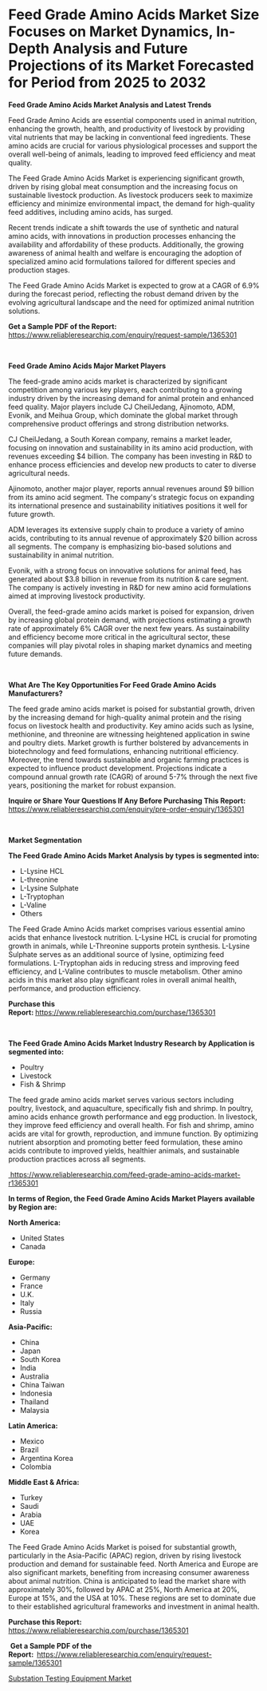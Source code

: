 <p><h1>Feed Grade Amino Acids Market Size Focuses on Market Dynamics, In-Depth Analysis and Future Projections of its Market Forecasted for Period from 2025 to 2032</h1></p><p><strong>Feed Grade Amino Acids Market Analysis and Latest Trends</strong></p>
<p><p>Feed Grade Amino Acids are essential components used in animal nutrition, enhancing the growth, health, and productivity of livestock by providing vital nutrients that may be lacking in conventional feed ingredients. These amino acids are crucial for various physiological processes and support the overall well-being of animals, leading to improved feed efficiency and meat quality.</p><p>The Feed Grade Amino Acids Market is experiencing significant growth, driven by rising global meat consumption and the increasing focus on sustainable livestock production. As livestock producers seek to maximize efficiency and minimize environmental impact, the demand for high-quality feed additives, including amino acids, has surged. </p><p>Recent trends indicate a shift towards the use of synthetic and natural amino acids, with innovations in production processes enhancing the availability and affordability of these products. Additionally, the growing awareness of animal health and welfare is encouraging the adoption of specialized amino acid formulations tailored for different species and production stages.</p><p>The Feed Grade Amino Acids Market is expected to grow at a CAGR of 6.9% during the forecast period, reflecting the robust demand driven by the evolving agricultural landscape and the need for optimized animal nutrition solutions.</p></p>
<p><strong>Get a Sample PDF of the Report:&nbsp;</strong> <a href="https://www.reliableresearchiq.com/enquiry/request-sample/1365301?utm_campaign=2310&utm_medium=2&utm_source=Github&utm_content=ia&utm_term=22032025&utm_id=feed-grade-amino-acids">https://www.reliableresearchiq.com/enquiry/request-sample/1365301</a></p>
<p>&nbsp;</p>
<p><strong>Feed Grade Amino Acids Major Market Players</strong></p>
<p><p>The feed-grade amino acids market is characterized by significant competition among various key players, each contributing to a growing industry driven by the increasing demand for animal protein and enhanced feed quality. Major players include CJ CheilJedang, Ajinomoto, ADM, Evonik, and Meihua Group, which dominate the global market through comprehensive product offerings and strong distribution networks.</p><p>CJ CheilJedang, a South Korean company, remains a market leader, focusing on innovation and sustainability in its amino acid production, with revenues exceeding $4 billion. The company has been investing in R&D to enhance process efficiencies and develop new products to cater to diverse agricultural needs. </p><p>Ajinomoto, another major player, reports annual revenues around $9 billion from its amino acid segment. The company's strategic focus on expanding its international presence and sustainability initiatives positions it well for future growth. </p><p>ADM leverages its extensive supply chain to produce a variety of amino acids, contributing to its annual revenue of approximately $20 billion across all segments. The company is emphasizing bio-based solutions and sustainability in animal nutrition.</p><p>Evonik, with a strong focus on innovative solutions for animal feed, has generated about $3.8 billion in revenue from its nutrition & care segment. The company is actively investing in R&D for new amino acid formulations aimed at improving livestock productivity.</p><p>Overall, the feed-grade amino acids market is poised for expansion, driven by increasing global protein demand, with projections estimating a growth rate of approximately 6% CAGR over the next few years. As sustainability and efficiency become more critical in the agricultural sector, these companies will play pivotal roles in shaping market dynamics and meeting future demands.</p></p>
<p>&nbsp;</p>
<p><strong>What Are The Key Opportunities For Feed Grade Amino Acids Manufacturers?</strong></p>
<p><p>The feed grade amino acids market is poised for substantial growth, driven by the increasing demand for high-quality animal protein and the rising focus on livestock health and productivity. Key amino acids such as lysine, methionine, and threonine are witnessing heightened application in swine and poultry diets. Market growth is further bolstered by advancements in biotechnology and feed formulations, enhancing nutritional efficiency. Moreover, the trend towards sustainable and organic farming practices is expected to influence product development. Projections indicate a compound annual growth rate (CAGR) of around 5-7% through the next five years, positioning the market for robust expansion.</p></p>
<p><strong>Inquire or Share Your Questions If Any Before Purchasing This Report:</strong> <a href="https://www.reliableresearchiq.com/enquiry/pre-order-enquiry/1365301?utm_campaign=2310&utm_medium=2&utm_source=Github&utm_content=ia&utm_term=22032025&utm_id=feed-grade-amino-acids">https://www.reliableresearchiq.com/enquiry/pre-order-enquiry/1365301</a></p>
<p>&nbsp;</p>
<p><strong>Market Segmentation</strong></p>
<p><strong>The Feed Grade Amino Acids Market Analysis by types is segmented into:</strong></p>
<p><ul><li>L-Lysine HCL</li><li>L-threonine</li><li>L-Lysine Sulphate</li><li>L-Tryptophan</li><li>L-Valine</li><li>Others</li></ul></p>
<p><p>The Feed Grade Amino Acids market comprises various essential amino acids that enhance livestock nutrition. L-Lysine HCL is crucial for promoting growth in animals, while L-Threonine supports protein synthesis. L-Lysine Sulphate serves as an additional source of lysine, optimizing feed formulations. L-Tryptophan aids in reducing stress and improving feed efficiency, and L-Valine contributes to muscle metabolism. Other amino acids in this market also play significant roles in overall animal health, performance, and production efficiency.</p></p>
<p><strong>Purchase this Report:&nbsp;</strong><a href="https://www.reliableresearchiq.com/purchase/1365301?utm_campaign=2310&utm_medium=2&utm_source=Github&utm_content=ia&utm_term=22032025&utm_id=feed-grade-amino-acids">https://www.reliableresearchiq.com/purchase/1365301</a></p>
<p>&nbsp;</p>
<p><strong>The Feed Grade Amino Acids Market Industry Research by Application is segmented into:</strong></p>
<p><ul><li>Poultry</li><li>Livestock</li><li>Fish & Shrimp</li></ul></p>
<p><p>The feed grade amino acids market serves various sectors including poultry, livestock, and aquaculture, specifically fish and shrimp. In poultry, amino acids enhance growth performance and egg production. In livestock, they improve feed efficiency and overall health. For fish and shrimp, amino acids are vital for growth, reproduction, and immune function. By optimizing nutrient absorption and promoting better feed formulation, these amino acids contribute to improved yields, healthier animals, and sustainable production practices across all segments.</p></p>
<p><a href="https://www.reliableresearchiq.com/feed-grade-amino-acids-market-r1365301?utm_campaign=2310&utm_medium=2&utm_source=Github&utm_content=ia&utm_term=22032025&utm_id=feed-grade-amino-acids">&nbsp;https://www.reliableresearchiq.com/feed-grade-amino-acids-market-r1365301</a></p>
<p><strong>In terms of Region, the Feed Grade Amino Acids Market Players available by Region are:</strong></p>
<p>
    <p> <strong> North America: </strong>
        <ul>
            <li>United States</li>
            <li>Canada</li>
        </ul>
        </p> 
    <p> <strong> Europe: </strong>
        <ul>
            <li>Germany</li>
            <li>France</li>
            <li>U.K.</li>
            <li>Italy</li>
            <li>Russia</li>
        </ul>
        </p> 
    <p> <strong> Asia-Pacific: </strong>
        <ul>
            <li>China</li>
            <li>Japan</li>
            <li>South Korea</li>
            <li>India</li>
            <li>Australia</li>
            <li>China Taiwan</li>
            <li>Indonesia</li>
            <li>Thailand</li>
            <li>Malaysia</li>
        </ul>
        </p> 
    <p> <strong> Latin America: </strong>
        <ul>
            <li>Mexico</li>
            <li>Brazil</li>
            <li>Argentina Korea</li>
            <li>Colombia</li>
        </ul>
        </p> 
    <p> <strong> Middle East & Africa: </strong>
        <ul>
            <li>Turkey</li>
            <li>Saudi</li>
            <li>Arabia</li>
            <li>UAE</li>
            <li>Korea</li>
        </ul>
    </p>
    </p>
<p><p>The Feed Grade Amino Acids Market is poised for substantial growth, particularly in the Asia-Pacific (APAC) region, driven by rising livestock production and demand for sustainable feed. North America and Europe are also significant markets, benefiting from increasing consumer awareness about animal nutrition. China is anticipated to lead the market share with approximately 30%, followed by APAC at 25%, North America at 20%, Europe at 15%, and the USA at 10%. These regions are set to dominate due to their established agricultural frameworks and investment in animal health.</p></p>
<p><strong>Purchase this Report: </strong><a href="https://www.reliableresearchiq.com/purchase/1365301?utm_campaign=2310&utm_medium=2&utm_source=Github&utm_content=ia&utm_term=22032025&utm_id=feed-grade-amino-acids">https://www.reliableresearchiq.com/purchase/1365301</a></p>
<p>&nbsp;<strong>Get a Sample PDF of the Report:&nbsp;&nbsp;</strong><a href="https://www.reliableresearchiq.com/enquiry/request-sample/1365301?utm_campaign=2310&utm_medium=2&utm_source=Github&utm_content=ia&utm_term=22032025&utm_id=feed-grade-amino-acids">https://www.reliableresearchiq.com/enquiry/request-sample/1365301</a></p>
<p><strong></strong></p>
<p><p><a href="https://github.com/yankimber90yankim/Market-Research-Report-List-1/blob/main/substation-testing-equipment-market.md?utm_campaign=2310&utm_medium=2&utm_source=Github&utm_content=ia&utm_term=22032025&utm_id=feed-grade-amino-acids">Substation Testing Equipment Market</a></p></p>